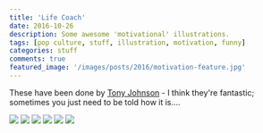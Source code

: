```yaml
---
title: 'Life Coach'
date: 2016-10-26
description: Some awesome 'motivational' illustrations.
tags: [pop culture, stuff, illustration, motivation, funny]
categories: stuff
comments: true
featured_image: '/images/posts/2016/motivation-feature.jpg'
---
```


These have been done by [Tony Johnson](http://tonyjohnson.tumblr.com/) - I think they're fantastic; sometimes you just need to be told how it is....

<div class="gallery" data-columns="3">
	<img src="/images/posts/2016/motivation-1.jpg">
	<img src="/images/posts/2016/motivation-2.jpg">
	<img src="/images/posts/2016/motivation-3.jpg">
	<img src="/images/posts/2016/motivation-4.jpg">
	<img src="/images/posts/2016/motivation-5.jpg">
	<img src="/images/posts/2016/motivation-6.jpg">
</div>
